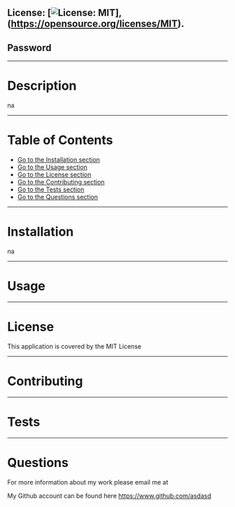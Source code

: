 ## License: [![License: MIT](https://img.shields.io/badge/License-MIT-yellow.svg)], (https://opensource.org/licenses/MIT).

## Password
    
---
    
# Description

na   

---
    
# Table of Contents

* [Go to the Installation section](#installation)
* [Go to the Usage section](#useage)
* [Go to the License section](#license)
* [Go to the Contributing section](#cotributing)
* [Go to the Tests section](#tests)
* [Go to the Questions section](#questions)

---
    
# Installation
  
na

---
    
# Usage
    
---
    
# License
    
This application is covered by the MIT License

---
    
# Contributing
    
---
    
# Tests
    
---
    
# Questions

For more information about my work please email me at <qweqwe>

My Github account can be found here https://www.github.com/asdasd

